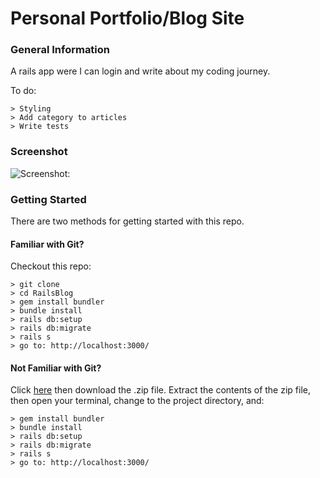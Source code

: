 # Personal Portfolio/Blog Site

### General Information

A rails app were I can login and write about my coding journey.

To do:

```
> Styling
> Add category to articles
> Write tests
```

### Screenshot

![Screenshot:](https://res.cloudinary.com/dnbyfobad/image/upload/v1499335354/Screen_Shot_2017-07-06_at_12.01.28_iqlaeq.png)


### Getting Started

There are two methods for getting started with this repo.

#### Familiar with Git?
Checkout this repo:

```
> git clone
> cd RailsBlog
> gem install bundler
> bundle install
> rails db:setup
> rails db:migrate
> rails s
> go to: http://localhost:3000/
```

#### Not Familiar with Git?
Click [here](https://github.com/Awadje/RailsBlog/archive/master.zip) then download the .zip file.  Extract the contents of the zip file, then open your terminal, change to the project directory, and:

```
> gem install bundler
> bundle install
> rails db:setup
> rails db:migrate
> rails s
> go to: http://localhost:3000/
```
